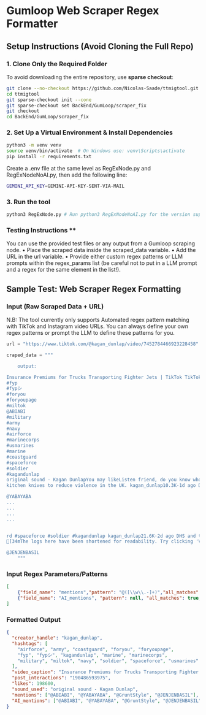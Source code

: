 # **Gumloop Web Scraper Regex Formatter**  

## **Setup Instructions (Avoid Cloning the Full Repo)**  

### **1. Clone Only the Required Folder**  
To avoid downloading the entire repository, use **sparse checkout**:  

```bash
git clone --no-checkout https://github.com/Nicolas-Saade/ttmigtool.git
cd ttmigtool
git sparse-checkout init --cone
git sparse-checkout set BackEnd/GumLoop/scraper_fix
git checkout
cd BackEnd/GumLoop/scraper_fix
```
### **2. Set Up a Virtual Environment & Install Dependencies**  

```bash
python3 -m venv venv
source venv/bin/activate  # On Windows use: venv\Scripts\activate
pip install -r requirements.txt
```

Create a .env file at the same level as RegExNode.py and RegExNodeNoAI.py, then add the following line:

```bash
GEMINI_API_KEY=GEMINI-API-KEY-SENT-VIA-MAIL
```

### **3. Run the tool**  

```bash
python3 RegExNode.py # Run python3 RegExNodeNoAI.py for the version supported on the custom Gumloop node
```

### Testing Instructions **  

You can use the provided test files or any output from a Gumloop scraping node.
	•	Place the scraped data inside the scraped_data variable.
	•	Add the URL in the url variable.
	•	Provide either custom regex patterns or LLM prompts within the regex_params list (be careful not to put in a LLM prompt and a regex for the same element in the list!).

 ## **Sample Test: Web Scraper Regex Formatting**

### **Input (Raw Scraped Data + URL)**

N.B: The tool currently only supports Automated regex pattern matching with TikTok and Instagram video URLs. You can always define your own regex patterns or prompt the LLM to define these patterns for you.

```python
url = "https://www.tiktok.com/@kagan_dunlap/video/7452784466923228458"
```

```python
craped_data = """

    output:

Insurance Premiums for Trucks Transporting Fighter Jets | TikTok TikTokLog inTikTokSearchFor YouExploreFollowingUpload LIVEProfileMoreLog inCompanyProgramTerms & Policies© 2025 TikTok198.6K19048659397500:02 / 00:08kagan_dunlapKagan Dunlap · 2024-12-26FollowmoreHow high are the insurance premiums for a truck carrying a fighter jet? Shirt by @GruntStyle
#fyp
#fypシ
#foryou
#foryoupage
#miltok
@ABIABI
#military
#army
#navy
#airforce
#marinecorps
#usmarines
#marine
#coastguard
#spaceforce
#soldier
#kagandunlap
original sound - Kagan DunlapYou may likeListen friend, do you know who Michael Vining is? #fyp #fypシ #foryou #foryoupage #miltok #military #army #navy #airforce #marinecorps #usmarines #marine #coastguard #spaceforce #soldier #kagandunlap kagan_dunlap98.8K·9h ago A Chinese robot dog celebrates the Chinese new year. kagan_dunlap1318·10h ago The Thai Hostages released from Gaza. #fyp #fypシ #foryou #foryoupage #miltok #military #army #navy #airforce #marinecorps #usmarines #marine #coastguard #spaceforce #soldier #kagandunlap kagan_dunlap1921·16h ago A medical Learjet 55 airplane crashed in a Neighborhood in Philadelphia.kagan_dunlap23.1K·1d ago The actor Idris Elba recently suggested that blunting the edges of
kitchen knives to reduce violence in the UK. kagan_dunlap10.3K·1d ago Do you think that they meant to put a pause on all of these or do you think that somebody went high and right?kagan_dunlap923·2d ago Guarantee his bootcamp experience was interesting. #fyp #fypシ #for

@YABAYABA
...
...
...
...


rd #spaceforce #soldier #kagandunlap kagan_dunlap21.6K·2d ago DHS and the Pentagon will be establishing a Detention Center in Guantanamo Bay capable of housing 30,000 people Migrants. #fyp #fypシ #foryou #foryoupage #miltok #military #army #navy #airforce #marinecorps #usmarines #marine #coastguard #spaceforce #soldier #kagandunlap kagan_dunlap1953·2d ago The Laken Riley Act has been signed into law by President Trump. kagan_dunlap6224·2d ago An American Airlines Flight Crashed into a Blackhawk helicopter in Washington DC.kagan_dunlap68.4K·3d ago Is this what light stage capitalism looks like? #fyp #fypシ #foryou #foryoupage #miltok #military #army #navy #airforce #marinecorps #usmarines #marine #coastguard #spaceforce #soldier #kagandunlap kagan_dunlap6530·3d ago The Pigs of Ukraine. #fyp #fypシ #foryou #foryoupage #miltok #military #army #navy #airforce #marinecorps #usmarines #marine #coastguard #spaceforce #soldier #kagandunlap kagan_dunlap12.3K·3d ago China’s Robot Dog workforce. kagan_dunlap2873·3d ago Bro pulled that right out of his inventory. kagan_dunlap337.1K·3d ago Turns out, Representative Nancy Mace was the first female to graduate from the Citadel. #fyp #fypシ #foryou #foryoupage #miltok #military #army #navy #airforce #marinecorps #usmarines #marine #coastguard #spaceforce #soldier #kagandunlap kagan_dunlap8149·3d ago DOGE Claims that they are currently saving the Government $1 Billion dollars a day.kagan_dunlap3410·3d ago More videos1904 commentsLog in to comment
[34mThe logs here have been shortened for readability. Try clicking 'View Inputs' or 'View Outputs' to see the complete inputs or outputs for this node.[0m

@JENJENBASIL
    """
```

### **Input Regex Parameters/Patterns**
```json
[
    {"field_name": "mentions","pattern": "@([\\w\\.-]+)","all_matches": true, "AI_Prompt": null},
    {"field_name": "AI_mentions", "pattern": null, "all_matches": true, "AI_Prompt": "Extract all mentions of creators (basically @USERNAME) from the text"}
]
```

### **Formatted Output**
```json
{
  "creator_handle": "kagan_dunlap",
  "hashtags": [
    "airforce", "army", "coastguard", "foryou", "foryoupage",
    "fyp", "fypシ", "kagandunlap", "marine", "marinecorps",
    "military", "miltok", "navy", "soldier", "spaceforce", "usmarines"
  ],
  "video_caption": "Insurance Premiums for Trucks Transporting Fighter Jets",
  "post_interactions": "190486593975",
  "likes": 198600,
  "sound_used": "original sound - Kagan Dunlap",
  "mentions": ["@ABIABI", "@YABAYABA", "@GruntStyle", "@JENJENBASIL"],
  "AI_mentions": ["@ABIABI", "@YABAYABA", "@GruntStyle", "@JENJENBASIL"]
}
```
